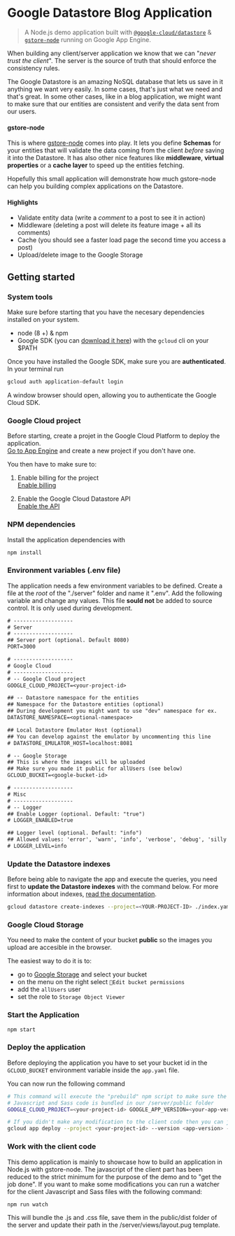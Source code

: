# Google Datastore Blog Application
> A Node.js demo application built with [`@google-cloud/datastore`](https://github.com/googleapis/nodejs-datastore) & [`gstore-node`](https://github.com/sebelga/gstore-node) running on Google App Engine.

When building any client/server application we know that we can "_never trust the client_".  The server is the source of truth that should enforce the consistency rules.  

The Google Datastore is an amazing NoSQL database that lets us save in it anything we want very easily.  In some cases, that's just what we need and that's great. In some other cases, like in a blog application, we might want to make sure that our entities are consistent and verify the data sent from our users.

#### gstore-node

This is where [gstore-node](https://github.com/sebelga/gstore-node) comes into play. It lets you define **Schemas** for your entities that will validate the data coming from the client _before_ saving it into the Datastore. It has also other nice features like **middleware**, **virtual properties** or a **cache layer** to speed up the entities fetching.  

Hopefully this small application will demonstrate how much gstore-node can help you building complex applications on the Datastore.

#### Highlights

* Validate entity data (write a _comment_ to a post to see it in action)
* Middleware (deleting a post will delete its feature image + all its comments)
* Cache (you should see a faster load page the second time you access a post)
* Upload/delete image to the Google Storage


## Getting started

### System tools

Make sure before starting that you have the necesary dependencies installed on your system.

* node (8 +) & npm
* Google SDK (you can [download it here](https://cloud.google.com/sdk/downloads)) with the `gcloud` cli on your $PATH

Once you have installed the Google SDK, make sure you are **authenticated**. In your terminal run

```sh
gcloud auth application-default login
```

A window browser should open, allowing you to authenticate the Google Cloud SDK.

### Google Cloud project

Before starting, create a projet in the Google Cloud Platform to deploy the application.  
[Go to App Engine](https://console.cloud.google.com/projectselector/appengine/create) and create a new project if you don't have one.

You then have to make sure to:

1. Enable billing for the project  
[Enable billing](https://cloud.google.com/billing/docs/how-to/modify-project?visit_id=1-636516267130301291-4124238769&rd=1#enable-billing)

2. Enable the Google Cloud Datastore API  
[Enable the API](https://console.cloud.google.com/flows/enableapi?apiid=datastore.googleapis.com)

<!-- 3. [Set up authentication](https://cloud.google.com/docs/authentication/getting-started) with a service account so you can access the API from your local workstation.

From the command line it is a 3 step process: -->

<!-- ```sh

# 1. Create service account
# <NAME> could be for example "devs"
gcloud iam service-accounts create <NAME>

# 2. Add permission to it
gcloud projects add-iam-policy-binding <YOUR-PROJECT-ID> --member "serviceAccount:<NAME>@<YOUR-PROJECT-ID>.iam.gserviceaccount.com" --role "roles/editor"

# 3. Generate key
gcloud iam service-accounts keys create service-account.json --iam-account <NAM>@<YOUR-PROJECT-ID>.iam.gserviceaccount.com
``` -->

<!-- You can check the service account key generated for your project [here](https://console.cloud.google.com/projectselector/iam-admin/serviceaccounts). -->

### NPM dependencies

Install the application dependencies with

```js
npm install
```

### Environment variables (.env file)

The application needs a few environment variables to be defined. Create a file at the _root_ of the "./server" folder and name it ".env". Add the following variable and change any values. This file **sould not** be added to source control. It is only used during development.

```txt
# -------------------
# Server
# -------------------
## Server port (optional. Default 8080)
PORT=3000

# -------------------
# Google Cloud
# -------------------
# -- Google Cloud project
GOOGLE_CLOUD_PROJECT=<your-project-id>

## -- Datastore namespace for the entities
## Namespace for the Datastore entities (optional)
## During development you might want to use "dev" namespace for ex.
DATASTORE_NAMESPACE=<optional-namespace>

## Local Datastore Emulator Host (optional)
## You can develop against the emulator by uncommenting this line
# DATASTORE_EMULATOR_HOST=localhost:8081

# -- Google Storage
## This is where the images will be uploaded
## Make sure you made it public for allUsers (see below)
GCLOUD_BUCKET=<google-bucket-id>

# -------------------
# Misc
# -------------------
# -- Logger
## Enable Logger (optional. Default: "true")
# LOGGER_ENABLED=true

## Logger level (optional. Default: "info")
## Allowed values: 'error', 'warn', 'info', 'verbose', 'debug', 'silly'
# LOGGER_LEVEL=info
```


### Update the Datastore indexes

Before being able to navigate the app and execute the queries, you need first to **update the Datastore indexes** with the command below. For more information about indexes, [read the documentation](https://cloud.google.com/appengine/docs/flexible/nodejs/configuring-datastore-indexes-with-index-yaml).

```sh
gcloud datastore create-indexes --project=<YOUR-PROJECT-ID> ./index.yaml
```

### Google Cloud Storage
You need to make the content of your bucket **public** so the images you upload are accesible in the browser.  

The easiest way to do it is to:
* go to [Google Storage](https://console.cloud.google.com/storage/) and select your bucket
* on the menu on the right select `Edit bucket permissions`
* add the `allUsers` user
* set the role to `Storage Object Viewer`

### Start the Application

```js
npm start
```

### Deploy the application
Before deploying the application you have to set your bucket id in the `GCLOUD_BUCKET` environment variable inside the `app.yaml` file.  

You can now run the following command

```sh
# This command will execute the "prebuild" npm script to make sure the latest client
# Javascript and Sass code is bundled in our /server/public folder
GOOGLE_CLOUD_PROJECT=<your-project-id> GOOGLE_APP_VERSION=<your-app-version> npm run deploy

# If you didn't make any modification to the client code then you can just run this
gcloud app deploy --project <your-project-id> --version <app-version> --verbosity=info
```

### Work with the client code
This demo application is mainly to showcase how to build an application in Node.js with gstore-node. The javascript of the client part has been reduced to the strict minimum for the purpose of the demo and to "get the job done".
If you want to make some modifications you can run a watcher for the client Javascript and Sass files with the following command:

```js
npm run watch
```

This will bundle the .js and .css file, save them in the public/dist folder of the server and update their path in the /server/views/layout.pug template.
